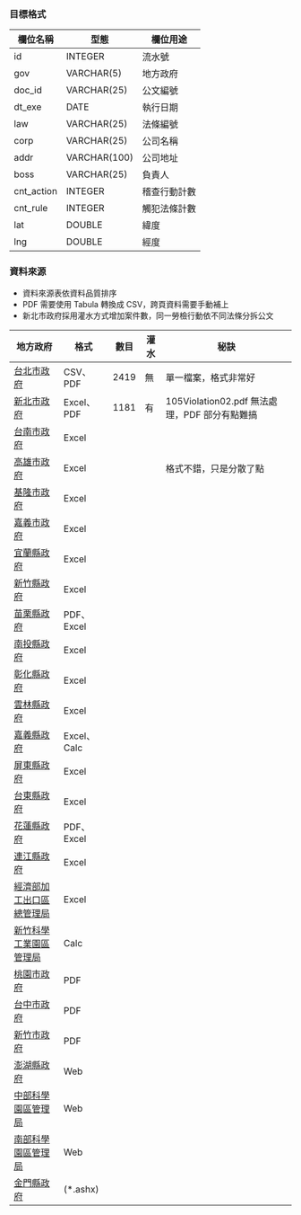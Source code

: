 ### 目標格式
欄位名稱 | 型態 | 欄位用途
---- | ---- | ----
id         | INTEGER | 流水號
gov        | VARCHAR(5) | 地方政府
doc_id     | VARCHAR(25) | 公文編號
dt_exe     | DATE | 執行日期
law        | VARCHAR(25) | 法條編號
corp       | VARCHAR(25) | 公司名稱
addr       | VARCHAR(100) | 公司地址
boss       | VARCHAR(25) | 負責人
cnt_action | INTEGER | 稽查行動計數
cnt_rule   | INTEGER | 觸犯法條計數
lat        | DOUBLE | 緯度
lng        | DOUBLE | 經度

### 資料來源
* 資料來源表依資料品質排序
* PDF 需要使用 Tabula 轉換成 CSV，跨頁資料需要手動補上
* 新北市政府採用灌水方式增加案件數，同一勞檢行動依不同法條分拆公文

地方政府 | 格式 | 數目 | 灌水 | 秘訣
---- | ---- | ---- | ---- | ----
[台北市政府](http://bola.gov.taipei/ct.asp?xItem=94627869&ctNode=76327&mp=116003) | CSV、PDF | 2419 | 無 | 單一檔案，格式非常好
[新北市政府](http://www.labor.ntpc.gov.tw/content/?parent_id=10433) | Excel、PDF | 1181 | 有 | 105Violation02.pdf 無法處理，PDF 部分有點難搞
[台南市政府](http://www.tainan.gov.tw/labor/page.asp?nsub=M2A400) | Excel | | |
[高雄市政府](http://labor.kcg.gov.tw/IllegalList.aspx?appname=IllegalList) | Excel | | | 格式不錯，只是分散了點
[基隆市政府](http://social.klcg.gov.tw/news/info_view.php?sid=417&dept_id=5&serno=20151210141036&page_num=1) | Excel | | |
[嘉義市政府](http://www.chiayi.gov.tw/web/social/post.asp) | Excel | | |
[宜蘭縣政府](http://labor.e-land.gov.tw/cp.aspx?n=A727524B27DA3181) | Excel | | |
[新竹縣政府](http://labor.hsinchu.gov.tw/zh-tw/Duties/Detail/547/%E5%85%AC%E5%B8%83105%E5%B9%B43-4%E6%9C%88%E9%81%95%E5%8F%8D%E5%8B%9E%E5%8B%95%E5%9F%BA%E6%BA%96%E6%B3%95%E4%B9%8B%E4%BA%8B%E6%A5%AD%E5%96%AE%E4%BD%8D%E5%90%8D%E5%96%AE) | Excel | | |
[苗栗縣政府](http://www.miaoli.gov.tw/labor_youth/normalIndex.php?forewordTypeID=0&frontTitleMenuID=4679) | PDF、Excel | | |
[南投縣政府](http://www.nantou.gov.tw/big5/hotnewsdetail.asp?dptid=376480000AU130000&catetype=01&cid=1210&cid1=1694&mcid=84606) | Excel | | |
[彰化縣政府](http://labor.chcg.gov.tw/07other/other01_con.asp?topsn=3197&data_id=14138) | Excel | | |
[雲林縣政府](http://www4.yunlin.gov.tw/labor/home.jsp?mserno=200710140002&serno=200710140009&menudata=LaborMenu&contlink=ap/pubbulletin_view.jsp&dataserno=201403310006) | Excel | | |
[嘉義縣政府](http://www.sabcc.gov.tw/informationlist.aspx?mid=248) | Excel、Calc | | |
[屏東縣政府](http://www.pthg.gov.tw/planlab/Cus_PublicInfo_Detail.aspx?s=E452EBB48FCCFD71&n=9E2E4D61842FB8B2) | Excel | | |
[台東縣政府](http://163.29.101.94/WebSite/Policy/information.aspx?menuid=mGlzPglzHMY%3d&dep=lW%2bfKiAxClc%3d&cate=cYTvoL0qNLc%3d&listall=1) | Excel | | |
[花蓮縣政府](http://sa.hl.gov.tw/files/15-1037-44627,c3124-1.php) | PDF、Excel | | |
[連江縣政府](http://www.matsu.gov.tw/2008web/news_cnt.php?id=2217&room=bbs) | Excel | | |
[經濟部加工出口區總管理局](http://www.epza.gov.tw/list.aspx?pageid=4e5364e49d5b5094) | Excel | | |
[新竹科學工業園區管理局](http://www.sipa.gov.tw/home.jsp?mserno=201001210016&serno=201001210016&menud%20ata=ChineseMenu&contlink=ap/download_view.jsp&dataserno=201504240001) | Calc | | |
[桃園市政府](http://lhrb.tycg.gov.tw/home.jsp?id=373&parentpath=0%2C14%2C372&mcustomize=onemessages_view.jsp&dataserno=201509090001&aplistdn=ou=data,ou=lhrb4,ou=chlhr,ou=ap_root,o=tycg,c=tw&toolsflag=Y) | PDF | | |
[台中市政府](http://www.labor.taichung.gov.tw/ct.asp?xItem=55333&ctNode=23053&mp=117010) | PDF | | |
[新竹市政府](http://dep-labor.hccg.gov.tw/web/SelfPageSetup?command=display&pageID=21875&FP=D20000002106000002_2) | PDF | | |
[澎湖縣政府](http://www.penghu.gov.tw/society/home.jsp?serno3=201302220001&mserno=201110140003&serno=201112150003&contlink=content/20130222113242.jsp&level2=Y) | Web | | |
[中部科學園區管理局](http://www.ctsp.gov.tw/chinese/01news/10statistics_view.aspx?v=1&fr=529&no=538&sn=1198) | Web | | |
[南部科學園區管理局](http://www.stsipa.gov.tw/web/WEB/Jsp/Page/cindex.jsp?frontTarget=DEFAULT&pageID=3985&thisRootID=206&PageNbr=1) | Web | | |
[金門縣政府](http://web.kinmen.gov.tw/Layout/sub_F/AllInOne_Show.aspx?path=15316&guid=b42eee7c-e05c-40a5-ba98-761f9de353e5&lang=zh-tw) | (*.ashx) | | |
